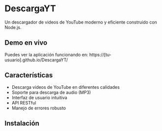 # DescargaYT

Un descargador de videos de YouTube moderno y eficiente construido con Node.js.

## Demo en vivo
Puedes ver la aplicación funcionando en: https://[tu-usuario].github.io/DescargaYT/

## Características

- Descarga videos de YouTube en diferentes calidades
- Soporte para descarga de audio (MP3)
- Interfaz de usuario intuitiva
- API RESTful
- Manejo de errores robusto

## Instalación

